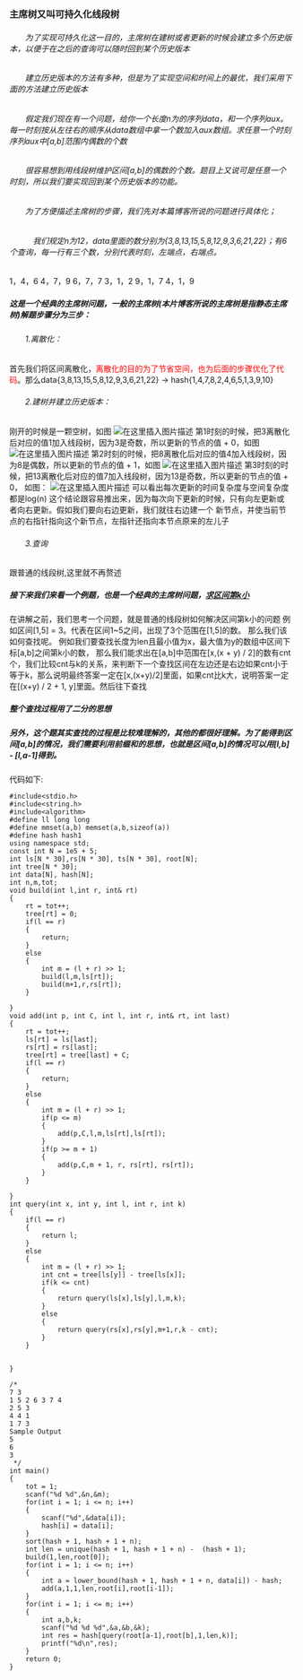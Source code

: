 ### 主席树又叫可持久化线段树
###### &emsp;&emsp;为了实现可持久化这一目的，主席树在建树或者更新的时候会建立多个历史版本，以便于在之后的查询可以随时回到某个历史版本
###### &emsp;&emsp;建立历史版本的方法有多种，但是为了实现空间和时间上的最优，我们采用下面的方法建立历史版本
###### &emsp;&emsp;假定我们现在有一个问题，给你一个长度n为的序列data，和一个序列aux。每一时刻按从左往右的顺序从data数组中拿一个数加入aux数组。求任意一个时刻序列aux中[a,b]范围内偶数的个数

###### &emsp;&emsp;很容易想到用线段树维护区间[a,b]的偶数的个数。题目上又说可是任意一个时刻，所以我们要实现回到某个历史版本的功能。
######  &emsp;&emsp;为了方便描述主席树的步骤，我们先对本篇博客所说的问题进行具体化；
###### &emsp;&emsp;&emsp;我们规定n为12，data里面的数分别为{3,8,13,15,5,8,12,9,3,6,21,22}；有6个查询，每一行有三个数，分别代表时刻，左端点，右端点。
1，4，6
4，7，9
6，7，7
3，1，2
9，1，7
4，1，9


##### 这是一个经典的主席树问题，一般的主席树(本片博客所说的主席树是指静态主席树)解题步骤分为三步：
###### &emsp;&emsp;1.离散化：
首先我们将区间离散化，<font color = red>离散化的目的为了节省空间，也为后面的步骤优化了代码</font>。那么data{3,8,13,15,5,8,12,9,3,6,21,22} -> hash{1,4,7,8,2,4,6,5,1,3,9,10}
###### &emsp;&emsp;2.建树并建立历史版本：
刚开的时候是一颗空树，如图
![在这里插入图片描述](https://img-blog.csdnimg.cn/20190607210315357.png)
第1时刻的时候，把3离散化后对应的值1加入线段树，因为3是奇数，所以更新的节点的值 + 0，如图
![在这里插入图片描述](https://img-blog.csdnimg.cn/20190607195906155.png)
第2时刻的时候，把8离散化后对应的值4加入线段树，因为8是偶数，所以更新的节点的值 + 1，如图
![在这里插入图片描述](https://img-blog.csdnimg.cn/2019060720084464.png)
第3时刻的时候，把13离散化后对应的值7加入线段树，因为13是奇数，所以更新的节点的值 + 0， 如图：
![在这里插入图片描述](https://img-blog.csdnimg.cn/20190607201756874.png)
可以看出每次更新的时间复杂度与空间复杂度都是log(n)
这个结论跟容易推出来，因为每次向下更新的时候，只有向左更新或者向右更新。假如我们要向右边更新，我们就往右边建一个
新节点，并使当前节点的右指针指向这个新节点，左指针还指向本节点原来的左儿子
###### &emsp;&emsp;3.查询
跟普通的线段树,这里就不再赘述

##### 接下来我们来看一个例题，也是一个经典的主席树问题，[求区间第k小](https://cn.vjudge.net/problem/POJ-2761)
在讲解之前，我们思考一个问题，就是普通的线段树如何解决区间第k小的问题
例如区间[1,5] = 3。代表在区间1~5之间，出现了3个范围在[1,5]的数。
那么我们该如何查找呢。
例如我们要查找长度为len且最小值为x，最大值为y的数组中区间下标[a,b]之间第k小的数，
那么我们能求出在[a,b]中范围在[x,(x + y) / 2]的数有cnt个，我们比较cnt与k的关系，来判断下一个查找区间在左边还是右边如果cnt小于等于k，那么说明最终答案一定在[x,(x+y)/2]里面，如果cnt比k大，说明答案一定在[(x+y) / 2 + 1, y]里面。然后往下查找
##### 整个查找过程用了二分的思想
##### 另外，这个题其实查找的过程是比较难理解的，其他的都很好理解。为了能得到区间[a,b]的情况，我们需要利用前缀和的思想，也就是区间[a,b]的情况可以用[l,b] - [l,a-1]得到。
代码如下:

```
#include<stdio.h>
#include<string.h>
#include<algorithm>
#define ll long long 
#define mmset(a,b) memset(a,b,sizeof(a))
#define hash hash1
using namespace std;
const int N = 1e5 + 5;
int ls[N * 30],rs[N * 30], ts[N * 30], root[N];
int tree[N * 30];
int data[N], hash[N];
int n,m,tot;
void build(int l,int r, int& rt)
{
	rt = tot++;
	tree[rt] = 0;
	if(l == r)
	{
		return;
	}
	else
	{
		int m = (l + r) >> 1;
		build(l,m,ls[rt]);
		build(m+1,r,rs[rt]);
	}
	
}
void add(int p, int C, int l, int r, int& rt, int last)
{
	rt = tot++;
	ls[rt] = ls[last];
	rs[rt] = rs[last];
	tree[rt] = tree[last] + C;
	if(l == r)
	{
		return;
	}
	else
	{
		int m = (l + r) >> 1;
		if(p <= m)
		{
			add(p,C,l,m,ls[rt],ls[rt]);
		}
		if(p >= m + 1)
		{
			add(p,C,m + 1, r, rs[rt], rs[rt]);
		}
	}
	
}
int query(int x, int y, int l, int r, int k)
{
	if(l == r)
	{
		return l;
	}
	else
	{
		int m = (l + r) >> 1;
		int cnt = tree[ls[y]] - tree[ls[x]];
		if(k <= cnt)
		{
			return query(ls[x],ls[y],l,m,k);
		}
		else
		{
			return query(rs[x],rs[y],m+1,r,k - cnt);
		}
	}
	

}

/*
7 3
1 5 2 6 3 7 4
2 5 3
4 4 1
1 7 3
Sample Output
5
6
3
 */
int main()
{
	tot = 1;
	scanf("%d %d",&n,&m);
	for(int i = 1; i <= n; i++)
	{
		scanf("%d",&data[i]);
		hash[i] = data[i];
	}
	sort(hash + 1, hash + 1 + n);
	int len = unique(hash + 1, hash + 1 + n) -  (hash + 1);
	build(1,len,root[0]);
	for(int i = 1; i <= n; i++)
	{
		int a = lower_bound(hash + 1, hash + 1 + n, data[i]) - hash;
		add(a,1,1,len,root[i],root[i-1]);
	}
	for(int i = 1; i <= m; i++)
	{
		int a,b,k;
		scanf("%d %d %d",&a,&b,&k);
		int res = hash[query(root[a-1],root[b],1,len,k)];
		printf("%d\n",res);
	}
	return 0;
}
```



